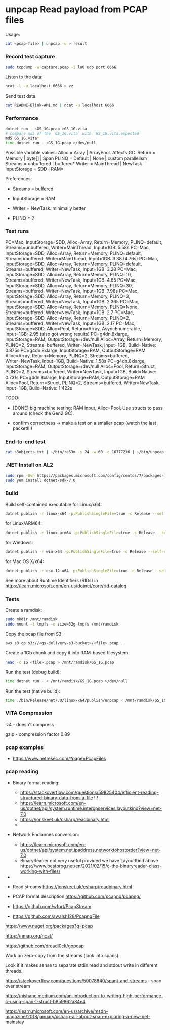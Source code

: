 # unpcap Read payload from PCAP files

Usage:

```bash
cat <pcap-file> | unpcap -u > result
```

### Record test capture

```bash
sudo tcpdump -w capture.pcap -i lo0 udp port 6666
```

Listen to the data:

```bash
ncat -l -u localhost 6666 > zz
```

Send test data:

```bash
cat README-Blink-AMI.md | ncat -u localhost 6666
```

### Performance

```bash
dotnet run - <GS_1G.pcap >GS_1G.vita
# compare md5 of the `GS_1G.vita` with `GS_1G.vita.expected`
md5 GS_1G.vita*
time dotnet run - <GS_1G.pcap >/dev/null
```

Possible variable values:
Alloc = Array | ArrayPool. Affects GC.
Return = Memory | byte[] | Span
PLINQ = Default | None | custom parallelism
Streams = unbuffered | buffered*
Writer = MainThread | NewTask
InputStorage = SDD | RAM*

Preferences:

* Streams = buffered

* InputStorage = RAM

* Writer = NewTask. minimally better

* PLINQ = 2

### Test runs

PC=Mac, InputStorage=SDD, Alloc=Array, Return=Memory, PLINQ=default, Streams=unbuffered, Writer=MainThread, Input=1GB: 5.58s
PC=Mac, InputStorage=SDD, Alloc=Array, Return=Memory, PLINQ=default, Streams=buffered, Writer=MainThread, Input=1GB: 3.38 (4.76s)
PC=Mac, InputStorage=SDD, Alloc=Array, Return=Memory, PLINQ=default, Streams=buffered, Writer=NewTask, Input=1GB: 3.28
PC=Mac, InputStorage=SDD, Alloc=Array, Return=Memory, PLINQ=10, Streams=buffered, Writer=NewTask, Input=1GB: 4.65
PC=Mac, InputStorage=SDD, Alloc=Array, Return=Memory, PLINQ=30, Streams=buffered, Writer=NewTask, Input=1GB: 7.98s
PC=Mac, InputStorage=SDD, Alloc=Array, Return=Memory, PLINQ=3, Streams=buffered, Writer=NewTask, Input=1GB: 2.365
PC=Mac, InputStorage=SDD, Alloc=Array, Return=Memory, PLINQ=None, Streams=buffered, Writer=NewTask, Input=1GB: 2.7
PC=Mac, InputStorage=SDD, Alloc=Array, Return=Memory, PLINQ=2, Streams=buffered, Writer=NewTask, Input=1GB: 2.17
PC=Mac, InputStorage=SDD, Alloc=Pool, Return=Array, AsyncEnumerable, Input=1GB: 2.95 (also got wrong results)
PC=g4dn.8xlarge, InputStorage=RAM, OutputStorage=/dev/null Alloc=Array, Return=Memory, PLINQ=2, Streams=buffered, Writer=NewTask, Input=1GB, Build=Native: 0.875s
PC=g4dn.8xlarge, InputStorage=RAM, OutputStorage=RAM Alloc=Array, Return=Memory, PLINQ=2, Streams=buffered, Writer=NewTask, Input=1GB, Build=Native: 1.58s
PC=g4dn.8xlarge, InputStorage=RAM, OutputStorage=/dev/null Alloc=Pool, Return=Struct, PLINQ=2, Streams=buffered, Writer=NewTask, Input=1GB, Build=Native: 0.731s
PC=g4dn.8xlarge, InputStorage=RAM, OutputStorage=RAM Alloc=Pool, Return=Struct, PLINQ=2, Streams=buffered, Writer=NewTask, Input=1GB, Build=Native: 1.422s

TODO:

* [DONE] big machine testing: RAM input, Alloc=Pool, Use structs to pass around (check the Gen2 GC).

* confirm correctness -> make a test on a smaller pcap (watch the last packet!!!)

### End-to-end test

```bash
cat s3objects.txt | ~/bin/reS3m -s 24 -w 60 -c 16777216 | ~/bin/unpcap  
```

### .NET Install on AL2

```bash
sudo rpm -Uvh https://packages.microsoft.com/config/centos/7/packages-microsoft-prod.rpm
sudo yum install dotnet-sdk-7.0
```

### Build

Build self-contained executable for Linux/x64:

```bash
dotnet publish -r linux-x64 -p:PublishSingleFile=true -c Release --self-contained true
```

for Linux/ARM64:

```bash
dotnet publish -r linux-arm64 -p:PublishSingleFile=true -c Release --self-contained true
```

for Windows:

```bash
dotnet publish -r win-x64 -p:PublishSingleFile=true -c Release --self-contained true
```

for Mac OS X/x64:

```bash
dotnet publish -r osx.12-x64 -p:PublishSingleFile=true -c Release --self-contained true
```

See more about Runtime Identifiers (RIDs) in <https://learn.microsoft.com/en-us/dotnet/core/rid-catalog>

### Tests

Create a ramdisk:

```bash
sudo mkdir /mnt/ramdisk
sudo mount -t tmpfs -o size=32g tmpfs /mnt/ramdisk
```

Copy the pcap file from S3:

```bash
aws s3 cp s3://<gs-delivery-s3-bucket>/<file>.pcap .
```

Create a 1Gb chunk and copy it into RAM-based filesystem:

```bash
head -c 1G <file>.pcap > /mnt/ramdisk/GS_1G.pcap
```

Run the test (debug build):

```bash
time dotnet run - < /mnt/ramdisk/GS_1G.pcap >/dev/null
```

Run the test (native build):

```bash
time ./bin/Release/net7.0/linux-x64/publish/unpcap < /mnt/ramdisk/GS_1G.pcap > /dev/null 
```

### VITA Compression

lz4 - doesn't compress

gzip - compression factor 0.89

### pcap examples

* <https://www.netresec.com/?page=PcapFiles>

### pcap reading

* Binary format reading:
  * <https://stackoverflow.com/questions/59825404/efficient-reading-structured-binary-data-from-a-file> !!!
  * <https://learn.microsoft.com/en-us/dotnet/api/system.runtime.interopservices.layoutkind?view=net-7.0>
  * <https://jonskeet.uk/csharp/readbinary.html>
  * 

* Network Endiannes conversion:
  * <https://learn.microsoft.com/en-us/dotnet/api/system.net.ipaddress.networktohostorder?view=net-7.0>
  * BinaryReader not very useful provided we have LayoutKind above <https://www.bestprog.net/en/2021/02/15/c-the-binaryreader-class-working-with-files/>

* 


* Read streams https://jonskeet.uk/csharp/readbinary.html

* PCAP format description <https://github.com/pcapng/pcapng/>

* https://github.com/wfurt/PcapStream

* https://github.com/awalsh128/PcapngFile

https://www.nuget.org/packages?q=pcap

https://nmap.org/ncat/ 

https://github.com/dreadl0ck/gopcap

Work on zero-copy from the streams (look into spans).

Look if it makes sense to separate stdin read and stdout write in different threads.

https://stackoverflow.com/questions/50078640/spant-and-streams - span over stream

https://nishanc.medium.com/an-introduction-to-writing-high-performance-c-using-span-t-struct-b859862a84e4

https://learn.microsoft.com/en-us/archive/msdn-magazine/2018/january/csharp-all-about-span-exploring-a-new-net-mainstay